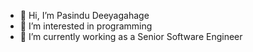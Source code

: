 - 👋 Hi, I’m Pasindu Deeyagahage
- 👀 I’m interested in programming
- 🌱 I’m currently working as a Senior Software Engineer


<!---
Pasii/Pasii is a ✨ special ✨ repository because its `README.md` (this file) appears on your GitHub profile.
You can click the Preview link to take a look at your changes.
--->
